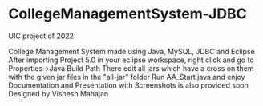 # CollegeManagementSystem-JDBC

UIC project of 2022:

College Management System made using Java, MySQL, JDBC and Eclipse
After importing Project 5.0 in your eclipse workspace, right click and go to Properties->Java Build Path
There edit all jars which have a cross on them with the given jar files in the "all-jar" folder
Run AA_Start.java and enjoy
Documentation and Presentation with Screenshots is also provided soon
Designed by Vishesh Mahajan
